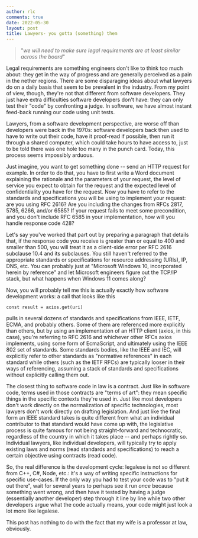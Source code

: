 ```yaml
---
author: rlc
comments: true
date: 2022-05-30
layout: post
title: Lawyers- you gotta (something) them
---
```

> "*we will need to make sure legal requirements are at least similar across the board*"

Legal requirements are something engineers don't like to think too much about: they get in the way of progress and are generally perceived as a pain in the nether regions. There are some disparaging ideas about what lawyers do on a daily basis that seem to be prevalent in the industry. From my point of view, though, they're not that different from software developers. They just have extra difficulties software developers don't have: they can only test their "code" by confronting a judge. In software, we have almost instant feed-back running our code using unit tests.
<!--more-->
Lawyers, from a software development perspective, are worse off than developers were back in the 1970s: software developers back then used to have to write out their code, have it proof-read if possible, then run it through a shared computer, which could take hours to have access to, just to be told there was one hole too many in the punch card. Today, this process seems impossibly arduous.

Just imagine, you want to get something done -- send an HTTP request for example. In order to do that, you have to first write a Word document explaining the rationale and the parameters of your request, the level of service you expect to obtain for the request and the expected level of confidentiality you have for the request. Now you have to refer to the standards and specifications you will be using to implement your request: are you using RFC 2616? Are you including the changes from RFCs 2817, 5785, 6266, and/or 6585? If your request fails to meet some precondition, and you don't include RFC 6585 in your implementation, how will you handle response code 428?

Let's say you've worked that part out by preparing a paragraph that details that, if the response code you receive is greater than or equal to 400 and smaller than 500, you will treat it as a client-side error per RFC 2616 subclause 10.4 and its subclauses. You still haven't referred to the appropriate standards or specifications for resource addressing (URIs), IP, DNS, etc. You can probably just at "Microsoft Windows 10, incorporated herein by reference" and let Microsoft engineers figure out the TCP/IP stack, but what happens when Windows 11 comes along?

Now, you will probably tell me this is actually exactly how software development works: a call that looks like this
```
const result = axios.get(uri)
```
pulls in several dozens of standards and specifications from IEEE, IETF, ECMA, and probably others. Some of them are referenced more explicitly than others, but by using an implementation of an HTTP client (axios, in this case), you're referring to RFC 2616 and whichever other RFCs axios implements, using some form of EcmaScript, and ultimately using the IEEE 802 set of standards. Some standards bodies, like the IEEE and IEC, will explicitly refer to other standards as "normative references" in each standard while others (such as the IETF RFCs) are typically looser in their ways of referencing, assuming a stack of standards and specifications without explicitly calling them out.

The closest thing to software code in law is a contract. Just like in software code, terms used in those contracts are "terms of art": they mean specific things in the specific contexts they're used in. Just like most developers don't work directly on the normalization of specific technologies, most lawyers don't work directly on drafting legislation. And just like the final form an IEEE standard takes is quite different from what an individual contributor to that standard would have come up with, the legislative process is quite famous for not being straight-forward and technocratic, regardless of the country in which it takes place -- and perhaps rightly so. Individual lawyers, like individual developers, will typically try to apply existing laws and norms (read standards and specifications) to reach a certain objective using contracts (read code).

So, the real difference is the development cycle: legalese is not so different from C++, C#, Node, etc.: it's a way of writing specific instructions for specific use-cases. If the only way you had to test your code was to "put it out there", wait for several years to perhaps see it run *once* because something went wrong, and then have it tested by having a judge (essentially another developer) step through it line by line while two other developers argue what the code actually means, your code might just look a lot more like legalese.

This post has nothing to do with the fact that my wife is a professor at law, obviously.
